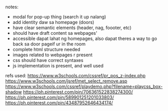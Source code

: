 notes:

- modal for pop-up thing (search it up nalang)
- add identity daw sa homepage (doors)
- have clear semantic elements (header, nag, foooter, etc)
- should have draft content sa webpages'
- accessible dapat lahat ng homepages, also dapat theres a way to go back sa door pageif ur in the room
- complete html structure needed
- images related to webpages r present
- css should have correct syntaxes
- js implementation is present, and well used

refs used:
https://www.w3schools.com/cssref/pr_pos_z-index.php
https://www.w3schools.com/jsref/met_select_remove.asp
https://www.w3schools.com/cssref/playdemo.php?filename=playcss_box-shadow
https://ph.pinterest.com/pin/706361522838274300/
https://ph.pinterest.com/pin/589901251201033803/
https://ph.pinterest.com/pin/43487952646434174/

